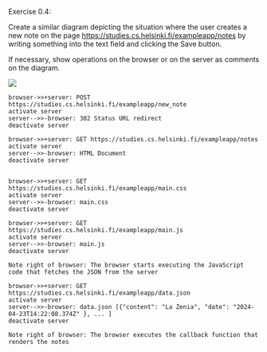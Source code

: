Exercise 0.4: 

Create a similar diagram depicting the situation where the user creates a new note on the page https://studies.cs.helsinki.fi/exampleapp/notes by writing something into the text field and clicking the Save button.

If necessary, show operations on the browser or on the server as comments on the diagram.



[![](https://mermaid.ink/img/pako:eNq1lF1P2zAUhv_KkW_XpCWttCkXXIFAUwfT0t1ApungnDSmjZPZx4Wp6n_faZ0hTROaOiA3js_n49cfW6W7ilSuPP0IZDWdGVw6bEsL8t257sGTS05P38mwIZfD5-tiAQ1z7_Px2HOoDPlU-7ShtTd2ZdLajOkR235N2PdjSw_fbccU66Fms0EmiNWiMf4n0iQZ-uUwnWRQMHLw8PXLHBxVxpHmmFDRX3Wexb04P4pWSP2RqJeLT3M463Royf4L8JUwWzRW3MeS_pn2dioe-tz_F93983BRvyvZIXBm2TB0NTwlLxr6PQHP6NgDPZIObOwSWJwfcYOFdqZn2B94sSFDTawb8jGguL6C2nXtYfbKilTIKGvr7JGaPOXB7baUm2p5f8ZUDqWaI9yQNViqkcwkkKI9m2SzZDJLsuniZJZnWT75kE7fz25KBbsRpGkK314ucdR2UE7jen2HegV1sFJRYA_iOrIVuRgy3Cs1Ui052ehKHpztvl-pxN0O6BW6ValKu5M4DNwVP61WObtAIxX6_RKHxykad78Am_uhxw?type=png)](https://mermaid.live/edit#pako:eNq1lF1P2zAUhv_KkW_XpCWttCkXXIFAUwfT0t1ApungnDSmjZPZx4Wp6n_faZ0hTROaOiA3js_n49cfW6W7ilSuPP0IZDWdGVw6bEsL8t257sGTS05P38mwIZfD5-tiAQ1z7_Px2HOoDPlU-7ShtTd2ZdLajOkR235N2PdjSw_fbccU66Fms0EmiNWiMf4n0iQZ-uUwnWRQMHLw8PXLHBxVxpHmmFDRX3Wexb04P4pWSP2RqJeLT3M463Royf4L8JUwWzRW3MeS_pn2dioe-tz_F93983BRvyvZIXBm2TB0NTwlLxr6PQHP6NgDPZIObOwSWJwfcYOFdqZn2B94sSFDTawb8jGguL6C2nXtYfbKilTIKGvr7JGaPOXB7baUm2p5f8ZUDqWaI9yQNViqkcwkkKI9m2SzZDJLsuniZJZnWT75kE7fz25KBbsRpGkK314ucdR2UE7jen2HegV1sFJRYA_iOrIVuRgy3Cs1Ui052ehKHpztvl-pxN0O6BW6ValKu5M4DNwVP61WObtAIxX6_RKHxykad78Am_uhxw)



    browser->>+server: POST https://studies.cs.helsinki.fi/exampleapp/new_note
    activate server
    server-->>-browser: 302 Status URL redirect
    deactivate server

    browser->>+server: GET https://studies.cs.helsinki.fi/exampleapp/notes
    activate server
    server-->>-browser: HTML Document
    deactivate server

    
    browser->>+server: GET https://studies.cs.helsinki.fi/exampleapp/main.css
    activate server
    server-->>-browser: main.css
    deactivate server

    browser->>+server: GET https://studies.cs.helsinki.fi/exampleapp/main.js
    activate server
    server-->>-browser: main.js
    deactivate server
    
    Note right of browser: The browser starts executing the JavaScript code that fetches the JSON from the server

    browser->>+server: GET https://studies.cs.helsinki.fi/exampleapp/data.json
    activate server
    server-->>-browser: data.json [{"content": "La Zenia", "date": "2024-04-23T14:22:08.374Z" }, ... ]
    deactivate server
    
    Note right of browser: The browser executes the callback function that renders the notes
